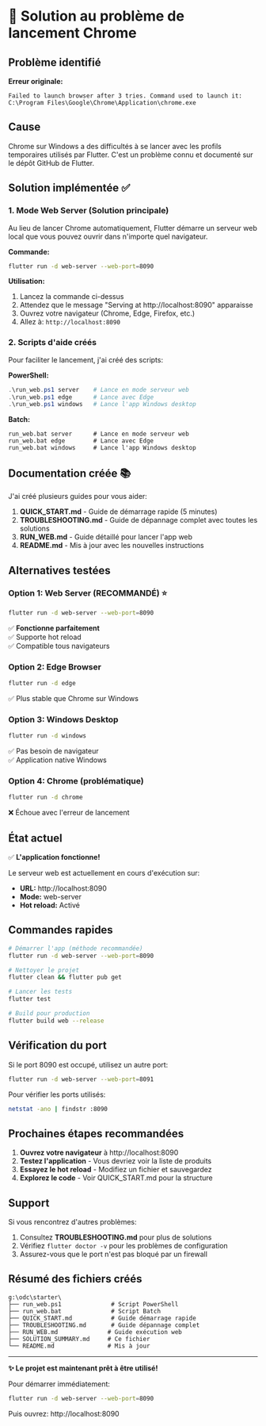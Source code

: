 # 🎯 Solution au problème de lancement Chrome

## Problème identifié

**Erreur originale:**
```
Failed to launch browser after 3 tries. Command used to launch it: 
C:\Program Files\Google\Chrome\Application\chrome.exe
```

## Cause

Chrome sur Windows a des difficultés à se lancer avec les profils temporaires utilisés par Flutter. C'est un problème connu et documenté sur le dépôt GitHub de Flutter.

## Solution implémentée ✅

### 1. Mode Web Server (Solution principale)

Au lieu de lancer Chrome automatiquement, Flutter démarre un serveur web local que vous pouvez ouvrir dans n'importe quel navigateur.

**Commande:**
```bash
flutter run -d web-server --web-port=8090
```

**Utilisation:**
1. Lancez la commande ci-dessus
2. Attendez que le message "Serving at http://localhost:8090" apparaisse
3. Ouvrez votre navigateur (Chrome, Edge, Firefox, etc.)
4. Allez à: `http://localhost:8090`

### 2. Scripts d'aide créés

Pour faciliter le lancement, j'ai créé des scripts:

**PowerShell:**
```powershell
.\run_web.ps1 server    # Lance en mode serveur web
.\run_web.ps1 edge      # Lance avec Edge
.\run_web.ps1 windows   # Lance l'app Windows desktop
```

**Batch:**
```batch
run_web.bat server      # Lance en mode serveur web
run_web.bat edge        # Lance avec Edge
run_web.bat windows     # Lance l'app Windows desktop
```

## Documentation créée 📚

J'ai créé plusieurs guides pour vous aider:

1. **QUICK_START.md** - Guide de démarrage rapide (5 minutes)
2. **TROUBLESHOOTING.md** - Guide de dépannage complet avec toutes les solutions
3. **RUN_WEB.md** - Guide détaillé pour lancer l'app web
4. **README.md** - Mis à jour avec les nouvelles instructions

## Alternatives testées

### Option 1: Web Server (RECOMMANDÉ) ⭐
```bash
flutter run -d web-server --web-port=8090
```
✅ **Fonctionne parfaitement**  
✅ Supporte hot reload  
✅ Compatible tous navigateurs  

### Option 2: Edge Browser
```bash
flutter run -d edge
```
✅ Plus stable que Chrome sur Windows

### Option 3: Windows Desktop
```bash
flutter run -d windows
```
✅ Pas besoin de navigateur  
✅ Application native Windows  

### Option 4: Chrome (problématique)
```bash
flutter run -d chrome
```
❌ Échoue avec l'erreur de lancement

## État actuel

✅ **L'application fonctionne!**

Le serveur web est actuellement en cours d'exécution sur:
- **URL:** http://localhost:8090
- **Mode:** web-server
- **Hot reload:** Activé

## Commandes rapides

```bash
# Démarrer l'app (méthode recommandée)
flutter run -d web-server --web-port=8090

# Nettoyer le projet
flutter clean && flutter pub get

# Lancer les tests
flutter test

# Build pour production
flutter build web --release
```

## Vérification du port

Si le port 8090 est occupé, utilisez un autre port:
```bash
flutter run -d web-server --web-port=8091
```

Pour vérifier les ports utilisés:
```bash
netstat -ano | findstr :8090
```

## Prochaines étapes recommandées

1. **Ouvrez votre navigateur** à http://localhost:8090
2. **Testez l'application** - Vous devriez voir la liste de produits
3. **Essayez le hot reload** - Modifiez un fichier et sauvegardez
4. **Explorez le code** - Voir QUICK_START.md pour la structure

## Support

Si vous rencontrez d'autres problèmes:
1. Consultez **TROUBLESHOOTING.md** pour plus de solutions
2. Vérifiez `flutter doctor -v` pour les problèmes de configuration
3. Assurez-vous que le port n'est pas bloqué par un firewall

## Résumé des fichiers créés

```
g:\odc\starter\
├── run_web.ps1              # Script PowerShell
├── run_web.bat              # Script Batch
├── QUICK_START.md           # Guide démarrage rapide
├── TROUBLESHOOTING.md       # Guide dépannage complet
├── RUN_WEB.md              # Guide exécution web
├── SOLUTION_SUMMARY.md     # Ce fichier
└── README.md               # Mis à jour
```

---

**✨ Le projet est maintenant prêt à être utilisé!**

Pour démarrer immédiatement:
```bash
flutter run -d web-server --web-port=8090
```
Puis ouvrez: http://localhost:8090
